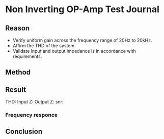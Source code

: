 # Non Inverting OP-Amp Test Journal

## Reason
* Verify uniform gain across the frequency range of 20Hz to 20kHz.
* Affirm the THD of the system. 
* Validate input and output impedance is in accordance with requirements.


## Method



## Result

THD:
Input Z:
Output Z:
snr:

### Frequency responce



## Conclusion


